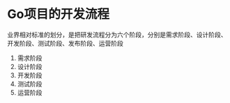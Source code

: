 # Go项目的开发流程
业界相对标准的划分，是把研发流程分为六个阶段，分别是需求阶段、设计阶段、开发阶段、测试阶段、发布阶段、运营阶段

1. 需求阶段
2. 设计阶段
3. 开发阶段
4. 测试阶段
5. 运营阶段
